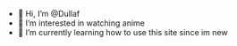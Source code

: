 - 👋 Hi, I’m @Dullaf
- 👀 I’m interested in watching anime
- 🌱 I’m currently learning how to use this site since im new


<!---
Dullaf/Dullaf is a ✨ special ✨ repository because its `README.md` (this file) appears on your GitHub profile.
You can click the Preview link to take a look at your changes.
--->
